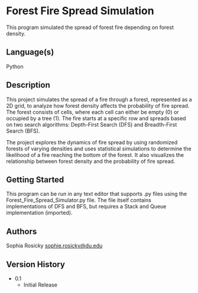 # Forest Fire Spread Simulation

This program simulated the spread of forest fire depending on forest density.

## Language(s)

Python

## Description

This project simulates the spread of a fire through a forest, represented as a 2D grid, to analyze how forest density affects the probability of fire spread. The forest consists of cells, where each cell can either be empty (0) or occupied by a tree (1). The fire starts at a specific row and spreads based on two search algorithms: Depth-First Search (DFS) and Breadth-First Search (BFS).

The project explores the dynamics of fire spread by using randomized forests of varying densities and uses statistical simulations to determine the likelihood of a fire reaching the bottom of the forest. It also visualizes the relationship between forest density and the probability of fire spread.

## Getting Started

This program can be run in any text editor that supports .py files using the Forest_Fire_Spread_Simulator.py file. The file itself contains implementations of DFS and BFS, but requires a Stack and Queue implementation (imported). 

## Authors

Sophia Rosicky
sophie.rosicky@du.edu

## Version History

* 0.1
    * Initial Release

